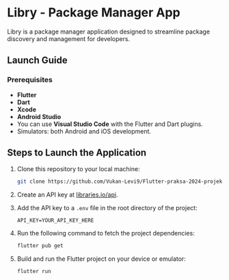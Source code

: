 # Libry - Package Manager App

Libry is a package manager application designed to streamline package discovery and management for developers.

## Launch Guide

### Prerequisites

- **Flutter**
- **Dart** 
- **Xcode**
- **Android Studio** 
- You can use **Visual Studio Code** with the Flutter and Dart plugins.
- Simulators: both Android and iOS development.

## Steps to Launch the Application 

1. Clone this repository to your local machine:

   ```bash
   git clone https://github.com/Vukan-Levi9/Flutter-praksa-2024-projekat.git
   ```

2. Create an API key at [libraries.io/api](https://libraries.io/api).

3. Add the API key to a `.env` file in the root directory of the project:

   ```plaintext
   API_KEY=YOUR_API_KEY_HERE
   ```

4. Run the following command to fetch the project dependencies:

   ```bash
   flutter pub get
   ```

5. Build and run the Flutter project on your device or emulator:

   ```bash
   flutter run
   ```
